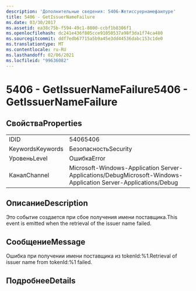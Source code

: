 ```yaml
---
description: 'Дополнительные сведения: 5406-Жетиссуернамефаилуре'
title: 5406 - GetIssuerNameFailure
ms.date: 03/30/2017
ms.assetid: ea38c75b-f594-49c1-8800-ccbf1b8306f1
ms.openlocfilehash: dc241e436f805cce91050537a98f3da1f74ca480
ms.sourcegitcommit: ddf7edb67715a5b9a45e3dd44536dabc153c1de0
ms.translationtype: MT
ms.contentlocale: ru-RU
ms.lasthandoff: 02/06/2021
ms.locfileid: "99636082"
---
```

# <a name="5406---getissuernamefailure"></a><span data-ttu-id="492fc-103">5406 - GetIssuerNameFailure</span><span class="sxs-lookup"><span data-stu-id="492fc-103">5406 - GetIssuerNameFailure</span></span>

## <a name="properties"></a><span data-ttu-id="492fc-104">Свойства</span><span class="sxs-lookup"><span data-stu-id="492fc-104">Properties</span></span>  
  
|||  
|-|-|  
|<span data-ttu-id="492fc-105">ID</span><span class="sxs-lookup"><span data-stu-id="492fc-105">ID</span></span>|<span data-ttu-id="492fc-106">5406</span><span class="sxs-lookup"><span data-stu-id="492fc-106">5406</span></span>|  
|<span data-ttu-id="492fc-107">Keywords</span><span class="sxs-lookup"><span data-stu-id="492fc-107">Keywords</span></span>|<span data-ttu-id="492fc-108">Безопасность</span><span class="sxs-lookup"><span data-stu-id="492fc-108">Security</span></span>|  
|<span data-ttu-id="492fc-109">Уровень</span><span class="sxs-lookup"><span data-stu-id="492fc-109">Level</span></span>|<span data-ttu-id="492fc-110">Ошибка</span><span class="sxs-lookup"><span data-stu-id="492fc-110">Error</span></span>|  
|<span data-ttu-id="492fc-111">Канал</span><span class="sxs-lookup"><span data-stu-id="492fc-111">Channel</span></span>|<span data-ttu-id="492fc-112">Microsoft-Windows-Application Server-Applications/Debug</span><span class="sxs-lookup"><span data-stu-id="492fc-112">Microsoft-Windows-Application Server-Applications/Debug</span></span>|  
  
## <a name="description"></a><span data-ttu-id="492fc-113">Описание</span><span class="sxs-lookup"><span data-stu-id="492fc-113">Description</span></span>  

 <span data-ttu-id="492fc-114">Это событие создается при сбое получения имени поставщика.</span><span class="sxs-lookup"><span data-stu-id="492fc-114">This event is emitted when the retrieval of the issuer name failed.</span></span>  
  
## <a name="message"></a><span data-ttu-id="492fc-115">Сообщение</span><span class="sxs-lookup"><span data-stu-id="492fc-115">Message</span></span>  

 <span data-ttu-id="492fc-116">Ошибка при получении имени поставщика из tokenId:%1.</span><span class="sxs-lookup"><span data-stu-id="492fc-116">Retrieval of issuer name from tokenId:%1 failed.</span></span>  
  
## <a name="details"></a><span data-ttu-id="492fc-117">Подробнее</span><span class="sxs-lookup"><span data-stu-id="492fc-117">Details</span></span>
